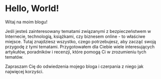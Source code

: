 # Hello, World!

Witaj na moim blogu!

Jeśli jesteś zainteresowany tematami związanymi z bezpieczeństwem w Internecie, technologią, książkami, czy biznesem online - to właściwe miejsce. Tutaj znajdziesz wszystko, czego potrzebujesz, aby zacząć swoją przygodę z tymi tematami. Przygotowałem dla Ciebie wiele interesujących artykułów, poradników i recenzji, które pomogą Ci w zrozumieniu tych tematów.

Zapraszam Cię do odwiedzenia mojego bloga i czerpania z niego jak najwięcej korzyści.